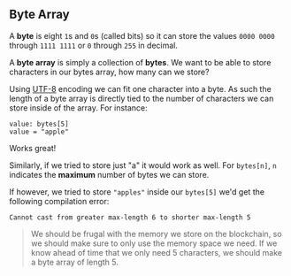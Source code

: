 ## Byte Array

A **byte** is eight `1`s and `0`s (called bits) so it can store the values `0000 0000` through `1111 1111` or `0` through `255` in decimal. 

A **byte array** is simply a collection of **bytes**. We want to be able to store characters in our bytes array, how many can we store? 

Using [UTF-8](https://en.wikipedia.org/wiki/UTF-8) encoding we can fit one character into a byte. As such the length of a byte array is directly tied to the number of characters we can store inside of the array. For instance:

```
value: bytes[5]
value = "apple"
```

Works great! 

Similarly, if we tried to store just "a" it would work as well. For `bytes[n]`, `n` indicates the **maximum** number of bytes we can store.

If however, we tried to store `"apples"` inside our `bytes[5]` we'd get the following compilation error:

```
Cannot cast from greater max-length 6 to shorter max-length 5
```

> We should be frugal with the memory we store on the blockchain, so we should make sure to only use the memory space we need. If we know ahead of time that we only need 5 characters, we should make a byte array of length 5. 